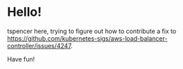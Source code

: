 # Hello!

tspencer here, trying to figure out how to contribute a fix
to https://github.com/kubernetes-sigs/aws-load-balancer-controller/issues/4247.

Have fun!

